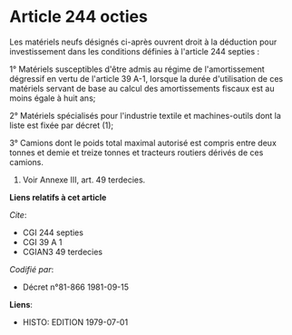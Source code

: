 # Article 244 octies

Les matériels neufs désignés ci-après ouvrent droit à la déduction pour investissement dans les conditions définies à
l'article 244 septies :

1° Matériels susceptibles d'être admis au régime de l'amortissement dégressif en vertu de l'article 39 A-1, lorsque la durée
d'utilisation de ces matériels servant de base au calcul des amortissements fiscaux est au moins égale à huit ans;

2° Matériels spécialisés pour l'industrie textile et machines-outils dont la liste est fixée par décret (1);

3° Camions dont le poids total maximal autorisé est compris entre deux tonnes et demie et treize tonnes et tracteurs routiers
dérivés de ces camions.

1) Voir Annexe III, art. 49 terdecies.

**Liens relatifs à cet article**

_Cite_:

  - CGI 244 septies
  - CGI 39 A 1
  - CGIAN3 49 terdecies

_Codifié par_:

  - Décret n°81-866 1981-09-15

**Liens**:

  - HISTO: EDITION 1979-07-01
